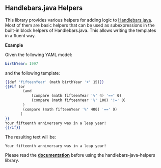 ## Handlebars.java Helpers ##

This library provides various helpers for adding logic to [Handlebars.java](https://github.com/jknack/handlebars.java).
Most of them are basic helpers that can be used as subexpressions in the built-in block helpers of Handlebars.java.
This allows writing the templates in a fluent way.

**Example**

Given the following YAML model:
```yaml
birthYear: 1997
```
and the following template:

```hbs
{{def 'fifteenYear' (math birthYear '+' 15)}}
{{#if (or
        (and
            (compare (math fifteenYear '%' 4) '==' 0)
            (compare (math fifteenYear '%' 100) '!=' 0)
        )
        (compare (math fifteenYear '%' 400) '==' 0)
       )
}}
Your fifteenth anniversary was in a leap year!
{{/if}}
```
The resulting text will be:
```
Your fifteenth anniversary was in a leap year!
```



Please read the **[documentation](http://handlebars-java-helpers.beryx.org)** before using the handlebars-java-helpers library.
